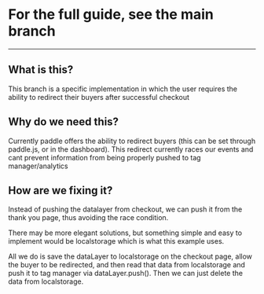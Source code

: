 # For the full guide, see the main branch

---

## What is this?
This branch is a specific implementation in which the user requires the ability to redirect their buyers after successful checkout

## Why do we need this?
Currently paddle offers the ability to redirect buyers (this can be set through paddle.js, or in the dashboard). This redirect currently races our events and cant prevent information from being properly pushed to tag manager/analytics

## How are we fixing it?
Instead of pushing the datalayer from checkout, we can push it from the thank you page, thus avoiding the race condition.

There may be more elegant solutions, but something simple and easy to implement would be localstorage which is what this example uses.

All we do is save the dataLayer to localstorage on the checkout page, allow the buyer to be redirected, and then read that data from localstorage and push it to tag manager via dataLayer.push(). Then we can just delete the data from localstorage.
